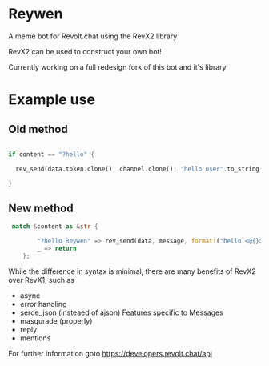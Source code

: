 # Reywen 
A meme bot for Revolt.chat using the RevX2 library

RevX2 can be used to construct your own bot!

Currently working on a full redesign fork of this bot and it's library

# Example use

## Old method

```rust

if content == "?hello" {

  rev_send(data.token.clone(), channel.clone(), "hello user".to_string());

}
```
## New method
```rust
 match &content as &str {

        "?hello Reywen" => rev_send(data, message, format!("hello <@{}>", reply).to_string()).await,
        _ => return
    };

```

While the difference in syntax is minimal, there are many benefits of RevX2 over RevX1, such as
- async
- error handling
- serde_json (insteaed of ajson)
Features specific to Messages
- masqurade (properly)
- reply
- mentions


For further information goto 
https://developers.revolt.chat/api
